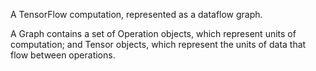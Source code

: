 A TensorFlow computation, represented as a dataflow graph.

A Graph contains a set of Operation objects, which represent units of computation; and Tensor objects, which represent the units of data that flow between operations.